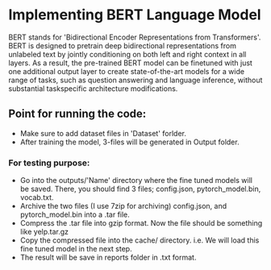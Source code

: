 # Implementing BERT Language Model

BERT stands for 'Bidirectional Encoder Representations from Transformers'. BERT is designed to pretrain deep bidirectional representations 
from unlabeled text by jointly conditioning on both left and right context in all layers. As a result, the pre-trained BERT model can be 
finetuned with just one additional output layer to create state-of-the-art models for a wide range of tasks, such as question answering and
language inference, without substantial taskspecific architecture modifications.

## Point for running the code:
* Make sure to add dataset files in 'Dataset' forlder.
* After training the model, 3-files will be generated in Output folder. 
### For testing purpose:
* Go into the outputs/'Name' directory where the fine tuned models will be saved. There, you should find 3 files; config.json, 
  pytorch_model.bin, vocab.txt.
* Archive the two files (I use 7zip for archiving) config.json, and pytorch_model.bin into a .tar file.
* Compress the .tar file into gzip format. Now the file should be something like yelp.tar.gz
* Copy the compressed file into the cache/ directory. i.e. We will load this fine tuned model in the next step.
* The result will be save in reports folder in .txt format.
